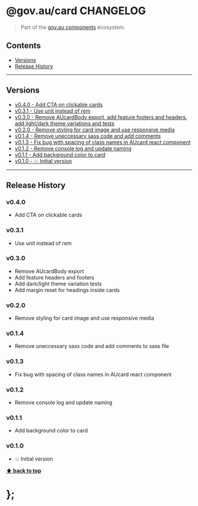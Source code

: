 @gov.au/card CHANGELOG
======================

> Part of the [gov.au components](https://github.com/govau/design-system-components/) ecosystem.


## Contents

* [Versions](#install)
* [Release History](#release-history)


----------------------------------------------------------------------------------------------------------------------------------------------------------------


## Versions

* [v0.4.0 - Add CTA on clickable cards](#v040)
* [v0.3.1 - Use unit instead of rem](#v031)
* [v0.3.0 - Remove AUcardBody export, add feature footers and headers, add light/dark theme variations and tests](#v030)
* [v0.2.0 - Remove styling for card image and use responsive media](#v020)
* [v0.1.4 - Remove uneccessary sass code and add comments](#v014)
* [v0.1.3 - Fix bug with spacing of class names in AUcard react component](#v013)
* [v0.1.2 - Remove console log and update naming](#v012)
* [v0.1.1 - Add background color to card](#v011)
* [v0.1.0 - 💥 Initial version](#v010)


----------------------------------------------------------------------------------------------------------------------------------------------------------------


## Release History

### v0.4.0

- Add CTA on clickable cards

### v0.3.1

- Use unit instead of rem


### v0.3.0

- Remove AUcardBody export
- Add feature headers and footers
- Add dark/light theme variation tests
- Add margin reset for headings inside cards


### v0.2.0

- Remove styling for card image and use responsive media


### v0.1.4

- Remove uneccessary sass code and add comments to sass file


### v0.1.3

- Fix bug with spacing of class names in AUcard react component


### v0.1.2

- Remove console log and update naming

### v0.1.1

- Add background color to card


### v0.1.0

- 💥 Initial version


**[⬆ back to top](#contents)**


# };
